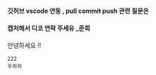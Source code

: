 ####  깃허브 vscode 연동 , pull commit push 관련 질문은 
####  캡처해서 디코 연락 주세유 _준희

안녕하세요
!!
~~~~ ++++pull 수정 
222
우하하
